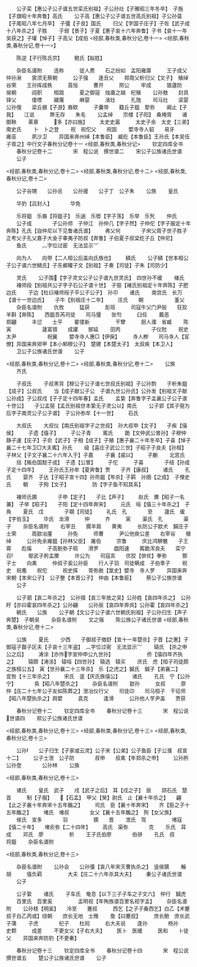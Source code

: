 <!-- { "loadSidebar": true } -->
　　公子栾【惠公子公子谱五世栾氏别祖】子公孙灶【子雅昭三年冬卒】　子施【子旗昭十年奔鲁】高氏
　　公子高【惠公子公子谱五世高氏别祖】子公孙虿【子尾昭八年七月卒】　子彊【子良】国氏
　　归父【字国子庄子】子佐【武子成十八年杀之】子胜
　　子弱【景子】子夏【惠子哀十六年奔鲁】子书【哀十一年吴获之】子瓘【悼子】子高父【成伯
<经部,春秋类,春秋分记,卷十一>
<经部,春秋类,春秋分记,卷十一>】







　　陈逆【子行陈氏宗】
　　鲍氏【姒姓】


















　　杂臣名谱附
　　连称　　　徒人费　　石之纷如　孟阳雍廪　　　王子成父　仲孙湫　　賔须无蔡朝　　　公子强　　逢丑父　　郑周父析归父【文子】　殖绰　　　谷荣　　王孙挥成秩　　　莒恒　　　曹开　　　邢公
　　牢成　　　狼蘧防　　侯朝　　　阎职
　　桓跳　　　夏之御宼　烛庸之越　杞殖
　　公孙敖　　封具　　　铎父　　　偻堙
　　鬷蔑　　　麻婴　　　渻灶　　　孔虺
　　司马灶　　梁婴　　　公孙傁　　梁丘据【子游】裔欵　　　子囊带　　籍丘子鉏　犂弥
　　阚止【子我】　　江说　　　弊无存　　朱毛
　　公孟绰　　宗楼【子阳】　桑掩胥　　诸御鞅
　　莱章　　　多【亦曰施】
　　太史史嚣　　　太史子余　太史【三弟】　　南史氏
　　卜　卜之登
　　祝　祝佗父　　祝固
　　嬖寺寺人貂　　易牙　　　雍巫　　　夙沙卫
　　异国来奔州绰【本鲁臣】　臧纥【本鲁臣】王孙氏【本吴伍子胥之】中行文子春秋分记卷十一
<经部,春秋类,春秋分记>
　　钦定四库全书
　　春秋分记卷十二　　　　宋　程公说　撰世谱二
　　宋公子公族诸氏世谱
　　公子











<经部,春秋类,春秋分记,卷十二>
<经部,春秋类,春秋分记,卷十二>
<经部,春秋类,春秋分记,卷十二>





　　公子谷甥　　公孙忌　　公孙援　　公子丁　公子朱
　　公族
　　皇氏























　　华豹【吕封人】　　　　华免









　　乐将鉏　乐裔【将鉏子】　乐遄　乐辔【字子荡】　乐举　乐髠
　　仲氏
　　公子成　　　　子公孙师　子仲江　孙仲几【字子然】子仲佗【字子服定十年奔陈】孔氏【自仲尼以下见鲁诸氏谱】
　　弗父何　　　　子宋父周子世子胜子正考父子孔父嘉子大金子睾夷子防叔【奔鲁】子伯夏子叔梁纥子丘【仲尼】
　　鱼氏　　　︵字位过密　无法显示︶













　　向为人　　向带【二人桓公后盖向氏族也】
　　鳞氏
　　公子鳞【世本桓公子公子谱六世鳞氏】子东郷矔子文【别祖】子奏【司徒】子朱【司防少】



　　灵氏
　　公子围【字子灵文公子公子谱九世灵氏】　四世孙不缓
　　褚氏
　　褚师段【别祖共公子字子石公子谱十世】　子彄【褚氏别祖定十年奔陈】子肥边氏
　　子边【杜曰褚师叚子平公子公子】　孙卭
　　诸氏
　　南宫氏　长万【谱十一世边氏】　　子牛【别祖庄十二年】
　　庄氏　　朝　　　　　　堇父
　　杂臣名谱附
　　仇牧　　　猛获　　　耏班　　　司寇牛父门尹般　　狂狡　　　羊斟【奔陈】　　西鉏吾芮司徒　　司马彊　　张匄　　　臼任
　　戴恶　　　　　　郑翩　　　丰愆　　士平
　　翟偻新　　　　　干犫　　　厨人濮　省臧
　　陈寅　　　　　　蘧富猎　　成讙　　郜延
　　田丙　　　　　　子仪尅
　　祝史太尹　　　　　　祝襄
　　嬖寺寺人惠□【伊戾】　　　寺人栁　　司马寺人【冝僚】异国来奔郳甲【本小邾穆公子】　楚建【本楚太子】　太叔疾【本卫人】
　　卫公子公族诸氏世谱
　　公子







<经部,春秋类,春秋分记,卷十二>
<经部,春秋类,春秋分记,卷十二>
　　公族
　　齐氏

　　子叔氏
　　子叔黑背【穆公子公子谱七世叔氏别祖】子公孙剽　　子析朱鉏【成子】公叔氏
　　当【成子献公子公　子谱九世公孙氏】公孙发【别祖文子献公孙成】子公叔戍【子子定十四年春】孟氏
　　孟絷【奔鲁字子孟襄公子公子谱十世公】　　子公孟彄【孟氏别祖世本絷无子灵公以】南氏
　　公子郢【其子彄为后字子南灵公子公子谱】　子公孙弥牟【十一世】
　　石氏


　　大叔氏
　　大叔仪【南氏别祖字子之世叔】　孙大叔申【文子】　　子疾【僖侯】
　　子遗【僖子】
　　子公子青
　　寗氏
　　跪【文仲武公曽孙】子穆仲静子速【庄子】子俞【武子】子相【成子】子殖【惠子襄二十年冬卒】子喜【悼子襄二十七年卫□大夫寗】孙氏
　　级【喜庄子武公三世】子昭子子良夫【孙桓】子林父【子文子襄二十六年入于】子嘉
　　子襄【戚以】
　　子蒯
　　北宫氏
　　括【叛伯国懿子成】　子遗【公曽】
　　子佗　　　子喜　　　　子结【孙成子定十四年】
　　王孙氏王孙牟【夏奔鲁】贾　　子齐【康叔】
　　诸氏
　　孔氏
　　婴齐　子达【子昭子宣十四】孙烝鉏【年杀】子羁　孙圉【之成】　子悝史氏
　　朝　　子狗【文子】　　　　　防【字子鱼不知其系】

　　褚师氏圃　　　　子申【定子】　　子比【声子】
　　赵氏　黡【昭子一名兼】　子举【昭子】　　子阳【定十四年奔宋】
　　元氏　咺【僖三十年杀之】　子角
　　夏氏　戊　　　　子期【司徒】
　　礼氏　孔　　　　至
　　蘧氏　瑗【字伯玉】
　　华氏　龙滑　　　仲　　　齐　　　寅
　　渠氏　孔　　　　渠子
　　杂臣名谱附
　　右宰丑　　獳羊肩　　黄夷　　　长防公子歂犬　鍼庄子　　士荣　　　周歂冶厪　　　孙免　　　师曹　　　尹公他庾公差　　右宰谷　　殖绰　　　公孙免余雍鉏【孙林父臣】　屠伯　　　宗鲁　　　庆比鸿駵魋　　子王霄　　彪傒　　　子高鲂弥子瑕　　滑罗　　　戯阳速　　寗跪浑良夫　　栾宁　　　召　　　鄢武子肹孟黡　　　许公为　　司寇亥　　优狡【俳优】拳弥　　　鄄子士　　向禽　　　仲叔子奚公孙臣　　行人子羽　司徒瞒成　子伯季子
　　祝史　祝鼃　　祝佗　　　祝史挥　　胥弥赦【筮史】嬖寺　寺人罗
　　异国来奔宋朝【本宋公子】　公子整【本晋公子】　仲由【本鲁臣】
　　蔡公子公族世谱
　　公子














　　公子驷【哀二年杀之】　公孙猎【哀三年放之吴】公孙姓【哀四年杀之】　公孙盱【亦曰霍哀四年杀之】公孙翩　　公孙辰【哀四年奔呉】公孙霍【哀四年杀之】
　　朝氏　　公族
　　公子朝【文公子公子谱六世朝氏别祖】子公孙归生【声子奔楚】　子朝吴
　　杂臣名谱附
　　文之锴
　　陈公族公子诸氏世谱
<经部,春秋类,春秋分记,卷十二>






　　公族
　　夏氏
　　少西　　子御叔子徴舒【宣十一年楚杀】子晋【之惠】子御寇子齧子区夫【子哀十三年盗】　︵字位过密　无法显示︶
　　辕氏　【杀之申公之后】
　　涛涂【亦作字宣仲申公九世孙】　　　　　　　侨【僖四年齐执之】
　　辕颇【涛涂】　辕咺【四世孙】　辕选　辕买
　　庆氏　虎【桓子司徒颇之族桓公五】　寅【世孙襄二十三年杀】　乐【之虎之】鍼氏　鍼子【弟襄二】　　宜咎【十三年杀之】
　　宋氏　竖【庆氏族僖公】
　　诸氏
　　孔氏　宁【公孙宁】　　　　奂【昭八年楚杀之】
　　杂臣名谱附
　　歂孙　　　女叔　　　原仲【庄二十七年公子友如陈葬之】泄冶仪行父　　司徒卬　　司马桓子　干征师【昭八年楚执杀之】舆嬖　　　袁克　　　逢滑　　　公孙他人芋尹盖　　贾获








　　春秋分记卷十二
　　钦定四库全书
　　春秋分记卷十三　　　　宋　程公说　世谱四
　　郑公子公族诸氏世谱












<经部,春秋类,春秋分记,卷十三>
<经部,春秋类,春秋分记,卷十三>
<经部,春秋类,春秋分记,卷十三>





　　公孙　　公子归生【子家或云灵】公子宋【公弟】公子鱼臣【子公濮　叔宣十二】
　　公子士泄　公子防　　　　叔申　　叔禽【年郑杀之申】
　　公孙肹　　公孙登　　　　公孙林
　　公族







<经部,春秋类,春秋分记,卷十三>













　　诸氏
　　皇氏　武子　　戍【武子之后】　耳【戍之子】　辰　　颉石氏　楚　　　首　　　制【子服】　　【石盂】　甲父【癸】尉氏　止【襄十年杀之】　　翩【止之子襄十年奔宋十五年醢之】
　　司氏　臣【襄十年奔宋】　　齐【臣之子十五年醢之】
　　堵氏　堵叔　　　　女父【襄十五年醢之】　狗【女父族】
　　侯氏　宣多　　　　羽　　　　　獳　　晋
　　泄氏　驾　　　　　堵寇【僖二十年】　　堵俞弥【二十四年】
　　高氏　渠弥　　　　克
　　乐氏　耳　　　　　成
　　邓氏　廖　　　　　析
　　王子氏伯廖　　　　伯骈
　　孔氏　叔　　　　　将鉏
　　杂臣名谱附





<经部,春秋类,春秋分记,卷十三>


　　杂臣名谱附
　　公孙会　　公孙彊【哀八年宋灭曹执杀之】　竖侯獳
　　翰胡　　　僖负羁　　　　　大夫【庄二十六年杀其大夫】
　　秦公子诸氏世谱
　　公子












　　公子絷
　　诸氏
　　子车氏　奄息【以下三子子车之子文六】　仲行　鍼虎
　　百里氏　百里奚　　　　　孟明视【年殉族谱百里名视字孟】
　　杂臣名谱附
　　公孙枝【明奚】　　冷至　　蹇叔　　　西乞【之子子桑西乞】白乙【术蹇叔子白乙丙或】绕朝　　庶长无地　士雃
　　詹【曰蹇叔】　　　庶长鲍　庶长武　　子蒲
　　子虎　　　　杞子　　杜囘　　　右大夫说
　　逢孙　　　　杨孙　　史颗　　　成差
　　不更女父【子右大夫】
　　医卜　医缓　　　医和　　卜徒父
　　异国来奔防豹【不更秦】















　　春秋分记卷十三
　　钦定四库全书
　　春秋分记卷十四　　　　宋　程公说　撰世谱五
　　楚公子公族诸氏世谱
　　公子












